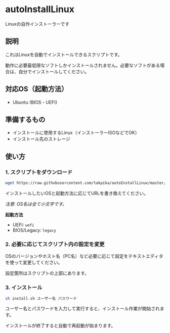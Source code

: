 # autoInstallLinux
Linuxの自作インストーラーです

## 説明
これはLinuxを自動でインストールできるスクリプトです。

動作に必要最低限なソフトしかインストールされません。必要なソフトがある場合は、自分でインストールしてください。

## 対応OS（起動方法）
- Ubuntu (BIOS・UEFI)

## 準備するもの
- インストールに使用するLinux（インストーラーISOなどでOK）
- インストール先のストレージ

## 使い方
### 1. スクリプトをダウンロード
```bash
wget https://raw.githubusercontent.com/takpika/autoInstallLinux/master/OS名/起動方法/install.sh
```
インストールしたいOSと起動方法に応じてURLを書き換えてください。

*注意: OS名は全て小文字です。*

**起動方法**
- UEFI: `uefi`
- BIOS/Legacy: `legacy`

### 2. 必要に応じてスクリプト内の設定を変更
OSのバージョンやホスト名（PC名）など必要に応じて設定をテキストエディタを使って変更してください。

設定箇所はスクリプトの上部にあります。
### 3. インストール
```bash
sh install.sh ユーザー名 パスワード
```
ユーザー名とパスワードを入力して実行すると、インストール作業が開始されます。

インストールが終了すると自動で再起動が始まります。
